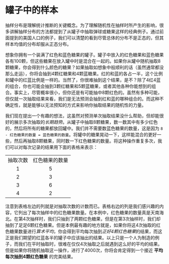 罐子中的样本
==========

抽样分布是理解统计推断的关键概念。为了理解随机性在抽样时所产生的影响，很多讲解抽样分布的方法都提到了从罐子中抽取弹球或糖果这样的经典例子。通过前面提到的美国人口的例子，我们可以清楚的看到尽管总体的分布不是正态的，但其样本均值的分布却服从正态分布。

想象你拥有一个装满了红色和蓝色糖果的罐子。罐子中放入的红色糖果和蓝色糖果各有100颗，但这些糖果在放入罐中时是混合在一起的。如果你从罐中随机抽取8颗糖果，你会得到什么颜色的糖果？如果抽取如想象中般顺利的话（虽然通常都没那么走运），你将会抽到4颗红糖果和4颗蓝糖果。红的和蓝的各占一半，这个比例和罐中的红蓝比例是一样的。当然了，你很难抽到这个结果，是不？除了4红4蓝的组合，你也可能会抽到3颗红糖果和5颗蓝糖果，或者其他各种你能想到的组合。事实上，尽管概率很小，但你还是有可能抽中8颗红色的。虽然有多种可能，但仅就一次抽取结果来看，我们是无法预测会抽到红和蓝的哪种组合的。而这种不确定性，就是能够以无法预知的方式来影响你抽取结果的随机性的力量。

我们现在提出一个有趣的想法，这虽然对预测单次抽取结果没什么帮助，但却能很好的展示多次抽取的*长期趋势*。从罐子中抽取8颗糖果，数一数其中有多少红色的，然后将所有的糖果都放回罐中。我们并不需要数蓝色糖果的数量，这是因为 `8 - 红色糖果的数量 = 蓝色糖果的数量`。将罐中的糖果晃动一下，这样能混合的更好一些，然后再抽取8颗糖果，同时数一下红色糖果的数量。将这种操作重复多次，我们可以对每次记录的结果用下面的表格来表示：
<center>
<table>
   <tr>
      <td>抽取次数</td>
      <td>红色糖果的数量</td>
   </tr>
   <tr>
      <td><center>1</td>
      <td><center>5</td>

   </tr>
   <tr>
      <td><center>2</td>
      <td><center>3</td>
   </tr>
   <tr>
      <td><center>3</td>
      <td><center>6</td>
   </tr>
   <tr>
      <td><center>4</td>
      <td><center>2</td>
   </tr>
</table>
</center>

注意到表格左边的列就是对抽取次数的计数而已。表格右边的列是我们感兴趣的内容，它列出了每次抽样中的红色糖果数量。在本例中，红色糖果的数量真是天南海北。在第4次抽样时，我们只抽到了两颗红色糖果，但是在第3次抽样时，我们却抽到了足足6颗红色糖果。但是本例最有趣的地方就是，如果你将这4次抽取的红色糖果数量进行*算术平均*，你会得到平均每次抽到*正好4颗红色糖果*的结果，而这正是我们期望的红蓝各半的罐子中应该抽出的结果。以上只是一个人为制造的例子，而我们在平时抽取时，很难在仅仅4次抽取之后就遇到这么好的平均的结果。但是如果你将随机抽取这一操作，进行了4000次，你将会肯定得到一个接近 **平均每次抽到4颗红色糖果** 的完美结果。